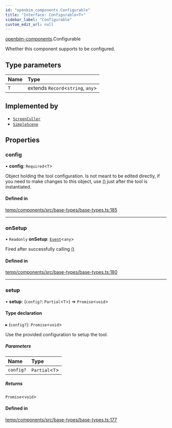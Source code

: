 ```yaml
---
id: "openbim_components.Configurable"
title: "Interface: Configurable<T>"
sidebar_label: "Configurable"
custom_edit_url: null
---
```


[openbim-components](../modules/openbim_components.md).Configurable

Whether this component supports to be configured.

## Type parameters

| Name | Type |
| :------ | :------ |
| `T` | extends `Record`<`string`, `any`\> |

## Implemented by

- [`ScreenCuller`](../classes/openbim_components.ScreenCuller.md)
- [`SimpleScene`](../classes/openbim_components.SimpleScene.md)

## Properties

### config

• **config**: `Required`<`T`\>

Object holding the tool configuration. Is not meant to be edited directly, if you need
to make changes to this object, use [()](openbim_components.Configurable.md#setup) just after the tool is instantiated.

#### Defined in

[temp/components/src/base-types/base-types.ts:185](https://github.com/IFCjs/components/blob/0c38d20/src/base-types/base-types.ts#L185)

___

### onSetup

• `Readonly` **onSetup**: [`Event`](../classes/openbim_components.Event.md)<`any`\>

Fired after successfully calling [()](openbim_components.Configurable.md#setup)

#### Defined in

[temp/components/src/base-types/base-types.ts:180](https://github.com/IFCjs/components/blob/0c38d20/src/base-types/base-types.ts#L180)

___

### setup

• **setup**: (`config?`: `Partial`<`T`\>) => `Promise`<`void`\>

#### Type declaration

▸ (`config?`): `Promise`<`void`\>

Use the provided configuration to setup the tool.

##### Parameters

| Name | Type |
| :------ | :------ |
| `config?` | `Partial`<`T`\> |

##### Returns

`Promise`<`void`\>

#### Defined in

[temp/components/src/base-types/base-types.ts:177](https://github.com/IFCjs/components/blob/0c38d20/src/base-types/base-types.ts#L177)
